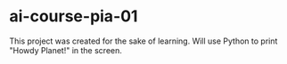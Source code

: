 # ai-course-pia-01

This project was created for the sake of learning. Will use Python to print "Howdy Planet!" in the screen.
